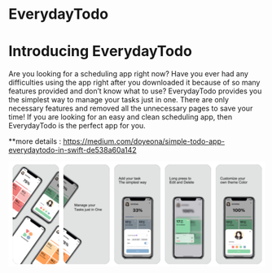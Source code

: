 # EverydayTodo

# Introducing EverydayTodo

Are you looking for a scheduling app right now? Have you ever had any difficulties using the app right after you downloaded it because of so many features provided and don’t know what to use? EverydayTodo provides you the simplest way to manage your tasks just in one.
There are only necessary features and removed all the unnecessary pages to save your time!
If you are looking for an easy and clean scheduling app, then EverydayTodo is the perfect app for you.

**more details : https://medium.com/doyeona/simple-todo-app-everydaytodo-in-swift-de538a60a142

 ![grab-landing-page](https://github.com/doyeon326/EverydayTodo/blob/main/Images/screenshot/new.png)

